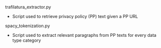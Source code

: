 trafilatura_extractor.py
- Script used to retrieve privacy policy (PP) text given a PP URL

spacy_tokenization.py
- Script used to extract relevant paragraphs from PP texts for every data type category
